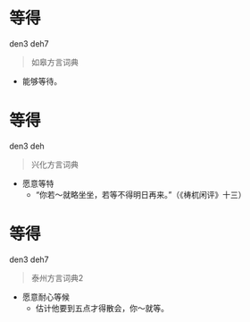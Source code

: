 # 等得
den3 deh7
> 如皋方言词典
- 能够等待。

# 等得
den3 deh
> 兴化方言词典
- 愿意等特
  - “你若～就略坐坐，若等不得明日再来。”（《梼杌闲评》十三）

# 等得
den3 deh7
> 泰州方言词典2
- 愿意耐心等候
  - 估计他要到五点才得散会，你～就等。
